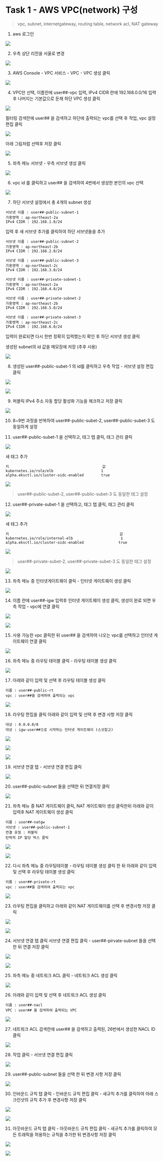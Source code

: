 # Task 1 - AWS VPC(network) 구성

> vpc, subnet, internetgateway, routing table, network acl, NAT gateway

1. aws 로그인 

![](../img/L1T1-1.png)

2. 우측 상단 리전을 서울로 변경

![](../img/L1T1-2.png)

3. AWS Console - VPC 서비스 - VPC - VPC 생성 클릭

![](../img/L1T0-3.png)

4. VPC만 선택, 이름란에 user##-vpc 입력, IPv4 CIDR 란에 192.168.0.0/16 입력 후 나머지는 기본값으로 둔채 하단 VPC 생성 클릭

![](../img/L1T0-4.png)

필터링 검색란에 user## 을 검색하고 하단에 출력되는 vpc를 선택 후 작업, vpc 설정 편집 클릭

![](../img/L1T0-4-2.png)

아래 그림처럼 선택후 저장 클릭

![](../img/L1T0-4-3.png)

5. 좌측 메뉴 서브넷 - 우측 서브넷 생성 클릭 

![](../img/L1T0-5.png)

6. vpc id 를 클릭하고 user## 을 검색하여 4번에서 생성한 본인의 vpc 선택

![](../img/L1T0-6.png)

7. 하단 서브넷 설정에서 총 4개의 subnet 생성

```
서브넷 이름 : user##-public-subnet-1
가용영역 : ap-northeast-2a
IPv4 CIDR : 192.168.1.0/24
```

입력 후 새 서브넷 추가를 클릭하여 하단 서브넷들을 추가
```
서브넷 이름 : user##-public-subnet-2
가용영역 : ap-northeast-2b
IPv4 CIDR : 192.168.2.0/24
```
```
서브넷 이름 : user##-public-subnet-3
가용영역 : ap-northeast-2c
IPv4 CIDR : 192.168.3.0/24
```
```
서브넷 이름 : user##-private-subnet-1
가용영역 : ap-northeast-2a
IPv4 CIDR : 192.168.4.0/24
```
```
서브넷 이름 : user##-private-subnet-2
가용영역 : ap-northeast-2b
IPv4 CIDR : 192.168.5.0/24
```
```
서브넷 이름 : user##-private-subnet-3
가용영역 : ap-northeast-2c
IPv4 CIDR : 192.168.6.0/24
```

입력이 완료되면 다시 한번 정확히 입력했는지 확인 후 하단 서브넷 생성 클릭

생성된 subnet의 id 값을 메모장에 저장 (추후 사용)

![](../img/L1T0-7.png)

8. 생성된 user##-public-subet-1 의 id를 클릭하고 우측 작업 - 서브넷 설정 편집 클릭

![](../img/L1T0-8.png)

![](../img/L1T0-8-2.png)

9. 퍼블릭 IPv4 주소 자동 할당 활성화 기능을 체크하고 저장 클릭

![](../img/L1T0-9.png)

10. 8~9번 과정을 반복하여 user##-public-subet-2, user##-public-subet-3 도  동일하게 설정

11. user##-public-subet-1 을 선택하고, 태그 탭 클릭, 태그 관리 클릭

![](../img/L1T0-10-1.png)

새 태그 추가 
```
키                                           값
kubernetes.io/role/elb                      1 
alpha.eksctl.io/cluster-oidc-enabled        true
```
![](../img/L1T0-10-2.png)

> user##-public-subet-2, user##-public-subet-3 도 동일한 태그 설정

12. user##-private-subet-1 을 선택하고, 태그 탭 클릭, 태그 관리 클릭

![](../img/L1T0-10-3.png)

새 태그 추가 
```
키                                                   값
kubernetes.io/role/internal-elb                      1 
alpha.eksctl.io/cluster-oidc-enabled                true
```
![](../img/L1T0-10-4.png)

> user##-private-subet-2, user##-private-subet-3 도 동일한 태그 설정

![](../img/L1T0-10-5.png)

13. 좌측 메뉴 중 인터넷게이트웨이 클릭 - 인터넷 게이트웨이 생성 클릭

![](../img/L1T0-11.png)

14. 이름 란에 user##-igw 입력후 인터넷 게이트웨이 생성 클릭, 생성이 완료 되면 우측 작업 - vpc에 연결 클릭

![](../img/L1T0-12.png)

![](../img/L1T0-12-2.png)

15. 사용 가능한 vpc 클릭한 뒤 user## 을 검색하여 나오는 vpc를 선택하고 인터넷 게이트웨이 연결 클릭

![](../img/L1T0-13.png)

16. 좌측 메뉴 중 라우팅 테이블 클릭 - 라우팅 테이블 생성 클릭

![](../img/L1T0-14.png)

17. 아래와 같이 입력 및 선택 후 라우팅 테이블 생성 클릭
```
이름 : user##-public-rt
vpc : user##을 검색하여 출력되는 vpc
```

![](../img/L1T0-15.png)

18. 라우팅 편집을 클릭 아래와 같이 입력 및 선택 후 변경 사항 저장 클릭
```
대상 : 0.0.0.0/0
대상 : igw-user##으로 시작하는 인터넷 게이트웨이 (스샷참고)
```
![](../img/L1T0-16-1.png)

![](../img/L1T0-16-2.png)

![](../img/L1T0-16-3.png)

19. 서브넷 연결 탭 - 서브넷 연결 편집 클릭

![](../img/L1T0-17.png)

20. user##-public-subnet 들을 선택한 뒤 연결저장 클릭


![](../img/L1T0-18.png)

21. 좌측 메뉴 중 NAT 게이트웨이 클릭, NAT 게이트웨이 생성 클릭한뒤 아래와 같이 입력후 NAT 게이트웨이 생성 클릭

```
이름 : user##-natgw
서브넷 : user##-public-subnet-1
연결 유형 : 퍼블릭
탄력적 IP 할당 박스 클릭
```
![](../img/L1T0-1919.png)

![](../img/L1T0-1919-2.png)

22. 다시 좌측 메뉴 중 라우팅테이블 - 라우팅 테이블 생성 클릭 한 뒤 아래와 같이 입력 및 선택 후 라우팅 테이블 생성 클릭

```
이름 : user##-private-rt
vpc : user##을 검색하여 출력되는 vpc
```

![](../img/L1T0-19.png)

23. 라우팅 편집을 클릭하고 아래와 같이 NAT 게이트웨이를 선택 후 변경사항 저장 클릭

![](../img/L1T0-2121.png)

![](../img/L1T0-2121-2.png)


24. 서브넷 연결 탭 클릭 서브넷 연결 편집 클릭 - user##-pirvate-subnet 들을 선택 한 뒤 연결 저장 클릭

![](../img/L1T0-20.png)

![](../img/L1T0-20-2.png)

25. 좌측 메뉴 중 네트워크 ACL 클릭 - 네트워크 ACL 생성 클릭 

![](../img/L1T0-21.png)

26. 아래와 같이 입력 및 선택 후 네트워크 ACL 생성 클릭
```
이름 : user##-nacl
VPC : user## 을 검색하여 출력되는 VPC
```
![](../img/L1T0-22.png)

27. 네트워크 ACL 검색란에 user## 을 검색하고 출력된, 26번에서 생성한 NACL ID 클릭

![](../img/L1T0-23.png)

28. 작업 클릭 - 서브넷 연결 편집 클릭

![](../img/L1T0-24.png)

29. user##-public-subnet 들을 선택 한 뒤 변경 사항 저장 클릭

![](../img/L1T0-25.png)

30. 인바운드 규칙 탭 클릭 - 인바운드 규칙 편집 클릭 - 새규칙 추가를 클릭하여 아래 스크린샷의 규칙 추가 후 변경사항 저장 클릭 

![](../img/L1T0-26-1.png)

![](../img/L1T0-26-2.png)

31. 아웃바운드 규칙 탭 클릭 - 아웃바운드 규칙 편집 클릭 - 새규칙 추가를 클릭하여 모든 트래픽을 허용하는 규칙을 추가한 뒤 변경사항 저장 클릭

![](../img/L1T0-27-1.png)

![](../img/L1T0-27-2.png)